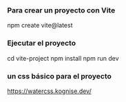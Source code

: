### Para crear un proyecto con Vite

npm create vite@latest

### Ejecutar el proyecto

cd vite-project
npm install
npm run dev

### un css básico para el proyecto

https://watercss.kognise.dev/
